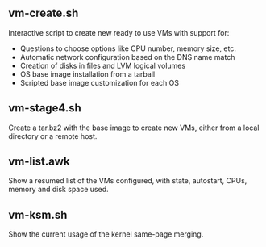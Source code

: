 ## vm-create.sh

Interactive script to create new ready to use VMs with support for:
  * Questions to choose options like CPU number, memory size, etc.
  * Automatic network configuration based on the DNS name match
  * Creation of disks in files and LVM logical volumes
  * OS base image installation from a tarball
  * Scripted base image customization for each OS

## vm-stage4.sh

Create a tar.bz2 with the base image to create new VMs, either from a local directory or a remote host.

## vm-list.awk

Show a resumed list of the VMs configured, with state, autostart, CPUs, memory and disk space used.

## vm-ksm.sh

Show the current usage of the kernel same-page merging.
